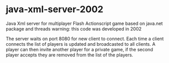 # java-xml-server-2002
Java Xml server for multiplayer Flash Actionscript game
based on java.net package and threads
warning: this code was developed in 2002 

The server waits on port 8080 for new client to connect. 
Each time a client connects the list of players is updated and broadcasted to all clients.
A player can then invite another player for a private game, if the second player accepts they are removed from the list of the players.

